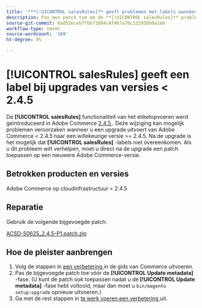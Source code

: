 ```yaml
---
title: '***[!UICONTROL salesRules]** geeft problemen met labels wanneer u een upgrade uitvoert van een versie < 2.4.5'
description: Pas een patch toe om de **[!UICONTROL salesRules]** problemen op te lossen wanneer u een upgrade uitvoert vanaf Adobe Commerce-versies < 2.4.5.
source-git-commit: 0ad52eceb776b71604c4f467a70c13191bb9a1eb
workflow-type: tm+mt
source-wordcount: '169'
ht-degree: 0%

---
```


# **[!UICONTROL salesRules]** geeft een label bij upgrades van versies &lt; 2.4.5

De **[!UICONTROL salesRules]** functionaliteit van het etiketopvoeren werd geïntroduceerd in Adobe Commerce [ 2.4.5 ](/docs/commerce-operations/release/notes/adobe-commerce/2-4-5.html). Deze wijziging kan mogelijk problemen veroorzaken wanneer u een upgrade uitvoert van Adobe Commerce &lt; 2.4.5 naar een willekeurige versie >= 2.4.5. Na de upgrade is het mogelijk dat **[!UICONTROL salesRules]** -labels niet overeenkomen. Als u dit probleem wilt verhelpen, moet u direct na de upgrade een patch toepassen op een nieuwere Adobe Commerce-versie.

## Betrokken producten en versies

Adobe Commerce op cloudinfrastructuur &lt; 2.4.5

## Reparatie

Gebruik de volgende bijgevoegde patch:

[ACSD-50625_2.4.5-P1.patch.zip](assets/ACSD-50625_2.4.5-p1.patch.zip)

## Hoe de pleister aanbrengen

1. Volg de stappen in [ een verbetering ](https://experienceleague.adobe.com/docs/commerce-operations/upgrade-guide/implementation/perform-upgrade.html) in de gids van Commerce uitvoeren.
1. Pas de bijgevoegde patch toe vóór de **[!UICONTROL Update metadata]** -fase.
(U kunt de patch ook toepassen nadat u de **[!UICONTROL Update metadata]** -fase hebt voltooid, maar dan moet u `bin/magento setup:upgrade` opnieuw uitvoeren.)
1. Ga met de rest stappen in [ te werk voeren een verbetering ](https://experienceleague.adobe.com/docs/commerce-operations/upgrade-guide/implementation/perform-upgrade.html) uit.
